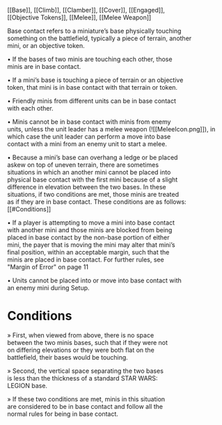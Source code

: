 [[Base]], [[Climb]], [[Clamber]], [[Cover]], [[Engaged]],  
[[Objective Tokens]], [[Melee]], [[Melee Weapon]]

Base contact refers to a miniature’s base physically touching  
something on the battlefield, typically a piece of terrain, another  
mini, or an objective token.  

• If the bases of two minis are touching each other, those  
minis are in base contact.  

• If a mini’s base is touching a piece of terrain or an objective  
token, that mini is in base contact with that terrain or token. 

• Friendly minis from different units can be in base contact  
with each other.  

• Minis cannot be in base contact with minis from enemy  
units, unless the unit leader has a melee weapon (![[MeleeIcon.png]]), in  
which case the unit leader can perform a move into base  
contact with a mini from an enemy unit to start a melee.  

• Because a mini’s base can overhang a ledge or be placed  
askew on top of uneven terrain, there are sometimes  
situations in which an another mini cannot be placed into  
physical base contact with the first mini because of a slight  
difference in elevation between the two bases. In these  
situations, if two conditions are met, those minis are treated  
as if they are in base contact. These conditions are as follows: 
[[#Conditions]]


• If a player is attempting to move a mini into base contact  
with another mini and those minis are blocked from being  
placed in base contact by the non-base portion of either  
mini, the payer that is moving the mini may alter that mini’s  
final position, within an acceptable margin, such that the  
minis are placed in base contact. For further rules, see  
"Margin of Error" on page 11

• Units cannot be placed into or move into base contact with  
an enemy mini during Setup.  



# Conditions
» First, when viewed from above, there is no space  
between the two minis bases, such that if they were not  
on differing elevations or they were both flat on the  
battlefield, their bases would be touching.  

» Second, the vertical space separating the two bases  
is less than the thickness of a standard STAR WARS:  
LEGION base.  

» If these two conditions are met, minis in this situation  
are considered to be in base contact and follow all the  
normal rules for being in base contact.  